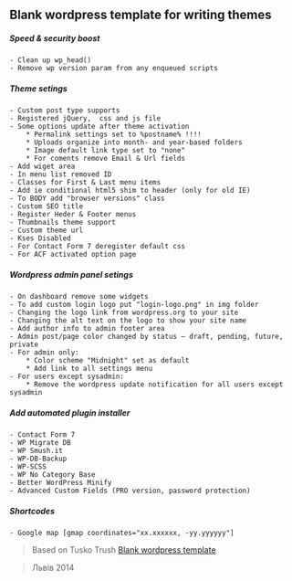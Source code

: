## Blank wordpress template for writing themes

##### Speed & security boost
    - Clean up wp_head()
    - Remove wp version param from any enqueued scripts

##### Theme setings
    - Custom post type supports
    - Registered jQuery,  css and js file
    - Some options update after theme activation
        * Permalink settings set to %postname% !!!!
        * Uploads organize into month- and year-based folders
        * Image default link type set to "none"
        * For coments remove Email & Url fields
    - Add wiget area
    - In menu list removed ID
    - Classes for First & Last menu items
    - Add ie conditional html5 shim to header (only for old IE)
    - To BODY add "browser versions" class
    - Custom SEO title
    - Register Heder & Footer menus
    - Thumbnails theme support
    - Custom theme url
    - Kses Disabled
    - For Contact Form 7 deregister default css
    - For ACF activated option page

##### Wordpress admin panel setings
    - On dashboard remove some widgets
    - To add custom login logo put "login-logo.png" in img folder
    - Changing the logo link from wordpress.org to your site
    - Changing the alt text on the logo to show your site name
    - Add author info to admin footer area
    - Admin post/page color changed by status – draft, pending, future, private
    - For admin only:
        * Color scheme "Midnight" set as default
        * Add link to all settings menu
    - For users except sysadmin:
        * Remove the wordpress update notification for all users except sysadmin

##### Add automated plugin installer
    - Contact Form 7
    - WP Migrate DB
    - WP Smush.it
    - WP-DB-Backup
    - WP-SCSS
    - WP No Category Base
    - Better WordPress Minify
    - Advanced Custom Fields (PRO version, password protection)

##### Shortcodes
    - Google map [gmap coordinates="xx.xxxxxx, -yy.yyyyyy"]




>  Based on Tusko Trush <a href="https://github.com/Tusko/wp-theme-blank">Blank wordpress template</a>

>  Львів 2014
